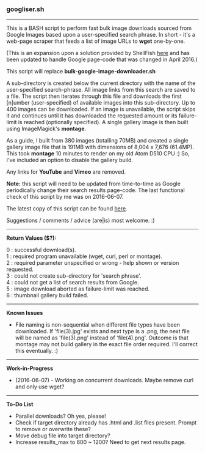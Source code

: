### googliser.sh
---
This is a BASH script to perform fast bulk image downloads sourced from Google Images based upon a user-specified search phrase. In short - it's a web-page scraper that feeds a list of image URLs to **wget** one-by-one. 

(This is an expansion upon a solution provided by ShellFish [here](https://stackoverflow.com/questions/27909521/download-images-from-google-with-command-line) and has been updated to handle Google page-code that was changed in April 2016.)

This script will replace **bulk-google-image-downloader.sh**

A sub-directory is created below the current directory with the name of the user-specified search-phrase. All image links from this search are saved to a file. The script then iterates through this file and downloads the first [n]umber (user-specified) of available images into this sub-directory. Up to 400 images can be downloaded. If an image is unavailable, the script skips it and continues until it has downloaded the requested amount or its failure-limit is reached (optionally specified). A single gallery image is then built using ImageMagick's **montage**.

As a guide, I built from 380 images (totalling 70MB) and created a single gallery image file that is 191MB with dimensions of 8,004 x 7,676 (61.4MP). This took **montage** 10 minutes to render on my old Atom D510 CPU :) So, I've included an option to disable the gallery build.

Any links for **YouTube** and **Vimeo** are removed.

**Note:** this script will need to be updated from time-to-time as Google periodically change their search results page-code. The last functional check of this script by me was on 2016-06-07. 

The latest copy of this script can be found [here](https://github.com/teracow/googliser).  

Suggestions / comments / advice (are|is) most welcome. :)

---
**Return Values ($?):**  

0 : successful download(s).  
1 : required program unavailable (wget, curl, perl or montage).  
2 : required parameter unspecified or wrong - help shown or version requested.  
3 : could not create sub-directory for 'search phrase'.  
4 : could not get a list of search results from Google.  
5 : image download aborted as failure-limit was reached.  
6 : thumbnail gallery build failed.

---
**Known Issues**

- File naming is non-sequential when different file types have been downloaded. If 'file(3).jpg' exists and next type is a .png, the next file will be named as 'file(3).png' instead of 'file(4).png'. Outcome is that montage may not build gallery in the exact file order required. I'll correct this eventually. :)
 
---
**Work-in-Progress**

- (2016-06-07) - Working on concurrent downloads. Maybe remove curl and only use wget?

---
**To-Do List**

- Parallel downloads? Oh yes, please!
- Check if target directory already has .html and .list files present. Prompt to remove or overwrite these?
- Move debug file into target directory?
- Increase results_max to 800 ~ 1200? Need to get next results page.
